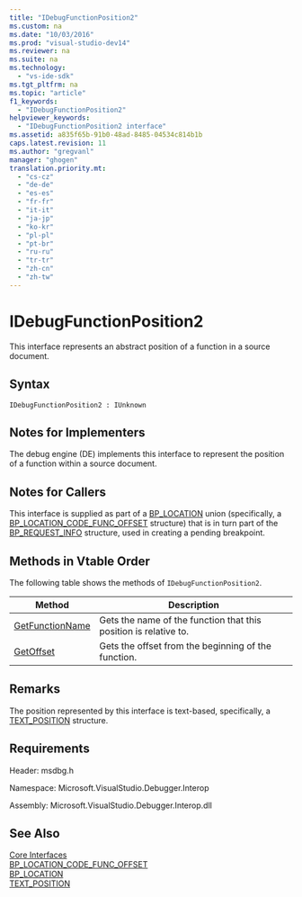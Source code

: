 ```yaml
---
title: "IDebugFunctionPosition2"
ms.custom: na
ms.date: "10/03/2016"
ms.prod: "visual-studio-dev14"
ms.reviewer: na
ms.suite: na
ms.technology: 
  - "vs-ide-sdk"
ms.tgt_pltfrm: na
ms.topic: "article"
f1_keywords: 
  - "IDebugFunctionPosition2"
helpviewer_keywords: 
  - "IDebugFunctionPosition2 interface"
ms.assetid: a835f65b-91b0-48ad-8485-04534c814b1b
caps.latest.revision: 11
ms.author: "gregvanl"
manager: "ghogen"
translation.priority.mt: 
  - "cs-cz"
  - "de-de"
  - "es-es"
  - "fr-fr"
  - "it-it"
  - "ja-jp"
  - "ko-kr"
  - "pl-pl"
  - "pt-br"
  - "ru-ru"
  - "tr-tr"
  - "zh-cn"
  - "zh-tw"
---
```

# IDebugFunctionPosition2
This interface represents an abstract position of a function in a source document.  
  
## Syntax  
  
```  
IDebugFunctionPosition2 : IUnknown  
```  
  
## Notes for Implementers  
 The debug engine (DE) implements this interface to represent the position of a function within a source document.  
  
## Notes for Callers  
 This interface is supplied as part of a [BP_LOCATION](../extensibility/bp_location.md) union (specifically, a [BP_LOCATION_CODE_FUNC_OFFSET](../extensibility/bp_location_code_func_offset.md) structure) that is in turn part of the [BP_REQUEST_INFO](../extensibility/bp_request_info.md) structure, used in creating a pending breakpoint.  
  
## Methods in Vtable Order  
 The following table shows the methods of `IDebugFunctionPosition2`.  
  
|Method|Description|  
|------------|-----------------|  
|[GetFunctionName](../extensibility/idebugfunctionposition2--getfunctionname.md)|Gets the name of the function that this position is relative to.|  
|[GetOffset](../extensibility/idebugfunctionposition2--getoffset.md)|Gets the offset from the beginning of the function.|  
  
## Remarks  
 The position represented by this interface is text-based, specifically, a [TEXT_POSITION](../extensibility/text_position.md) structure.  
  
## Requirements  
 Header: msdbg.h  
  
 Namespace: Microsoft.VisualStudio.Debugger.Interop  
  
 Assembly: Microsoft.VisualStudio.Debugger.Interop.dll  
  
## See Also  
 [Core Interfaces](../extensibility/core-interfaces.md)   
 [BP_LOCATION_CODE_FUNC_OFFSET](../extensibility/bp_location_code_func_offset.md)   
 [BP_LOCATION](../extensibility/bp_location.md)   
 [TEXT_POSITION](../extensibility/text_position.md)